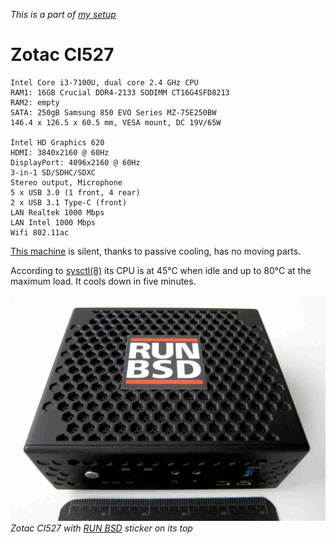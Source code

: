 _This is a part of [my setup](/setup.html)_

# Zotac CI527

    Intel Core i3-7100U, dual core 2.4 GHz CPU
    RAM1: 16GB Crucial DDR4-2133 SODIMM CT16G4SFD8213
    RAM2: empty
    SATA: 250gB Samsung 850 EVO Series MZ-75E250BW
    146.4 x 126.5 x 60.5 mm, VESA mount, DC 19V/65W

    Intel HD Graphics 620
    HDMI: 3840x2160 @ 60Hz
    DisplayPort: 4096x2160 @ 60Hz
    3-in-1 SD/SDHC/SDXC
    Stereo output, Microphone
    5 x USB 3.0 (1 front, 4 rear)
    2 x USB 3.1 Type-C (front)
    LAN Realtek 1000 Mbps
    LAN Intel 1000 Mbps
    Wifi 802.11ac

[This machine](https://www.zotac.com/us/product/mini_pcs/ci527-nano)
is silent, thanks to passive cooling, has no moving parts.

According to [sysctl(8)](https://man.openbsd.org/sysctl.8) its CPU
is at 45&deg;C when idle and up to 80&deg;C at the maximum load.
It cools down in five minutes.

![Zotac CI527](/zotac-ci527.jpeg)
_Zotac CI527 with [RUN BSD](/runbsd.html) sticker on its top_
